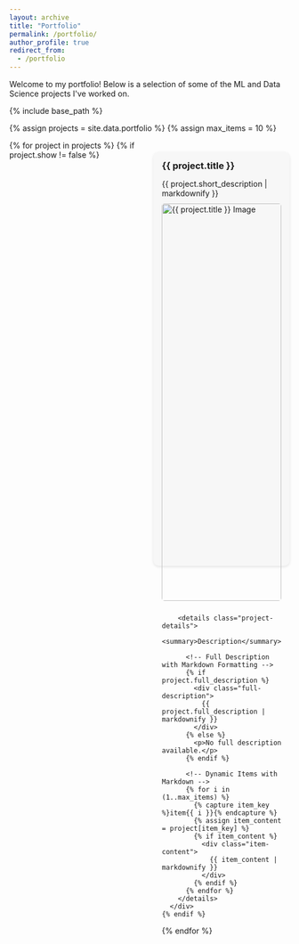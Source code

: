 ```yaml
---
layout: archive
title: "Portfolio"
permalink: /portfolio/
author_profile: true
redirect_from:
  - /portfolio
---
```


Welcome to my portfolio! Below is a selection of some of the ML and Data Science projects I've worked on.

{% include base_path %}

{% assign projects = site.data.portfolio %}
{% assign max_items = 10 %} <!-- Set a maximum number of items to loop through -->

<div class="portfolio-container">
  {% for project in projects %}
    {% if project.show != false %}
      <div class="portfolio-item">
        <h3 class="project-title">{{ project.title }}</h3>
        <p class="short-description">{{ project.short_description | markdownify }}</p>
        <img src="{{ project.image }}" alt="{{ project.title }} Image" class="portfolio-image">

        <details class="project-details">
          <summary>Description</summary>

          <!-- Full Description with Markdown Formatting -->
          {% if project.full_description %}
            <div class="full-description">
              {{ project.full_description | markdownify }}
            </div>
          {% else %}
            <p>No full description available.</p>
          {% endif %}

          <!-- Dynamic Items with Markdown -->
          {% for i in (1..max_items) %}
            {% capture item_key %}item{{ i }}{% endcapture %}
            {% assign item_content = project[item_key] %}
            {% if item_content %}
              <div class="item-content">
                {{ item_content | markdownify }}
              </div>
            {% endif %}
          {% endfor %}
        </details>
      </div>
    {% endif %}
  {% endfor %}
</div>

<style>
  .portfolio-container {
    display: grid;
    grid-template-columns: repeat(1, 1fr); /* Full width per item for larger screens */
    gap: 20px; /* Space between items */
  }

  @media screen and (min-width: 768px) {
    .portfolio-container {
      grid-template-columns: repeat(2, 1fr); /* Two items per row on larger screens */
    }
  }

  .portfolio-item {
    background: #f7f7f7;
    padding: 15px;
    border-radius: 10px;
    box-shadow: 0 2px 5px rgba(0, 0, 0, 0.1);
    transition: box-shadow 0.3s ease;
    margin-top: 20px;
    margin-bottom: 20px;
  }

  .portfolio-item:hover {
    box-shadow: 0 4px 10px rgba(0, 0, 0, 0.2);
  }

  .portfolio-image {
    width: 100%;
    height: auto;
    border-radius: 5px;
    margin-bottom: 10px;
  }

  .project-title {
    font-size: 1.17em; /* Matches the size of ### (h3) in Markdown */
    font-weight: bold;
    margin-top: 0;
    margin-bottom: 10px;
  }

  .short-description {
    font-size: 1em; /* Standard font size */
    margin-bottom: 10px;
  }

  .project-details summary {
    cursor: pointer;
    font-weight: bold;
    font-size: 0.95em; /* Slightly smaller than short description */
    margin-bottom: 5px;
  }

  .project-details p {
    font-size: 0.95em; /* Slightly larger size for paragraphs */
    margin: 0 0 3px 0; /* Reduced spacing between paragraphs */
  }

  .project-details ul,
  .project-details ol {
    font-size: 0.95em; /* Match the font size of paragraphs for list items */
    margin: 0 0 3px 0; /* Reduced spacing for lists */
    padding-left: 20px; /* Indent list items */
  }

  .project-details a {
    color: #3366cc;
    text-decoration: none;
    transition: color 0.2s ease;
  }

  .project-details a:hover {
    color: #0056b3;
  }

  .full-description {
    font-size: 0.95em; /* Matches the size of the dropdown label */
    margin-top: 10px;
    margin-bottom: 10px;
  }

  .item-content {
    font-size: 0.95em; /* Ensures text is the same size as full description */
    margin-bottom: 3px; /* Reduced spacing between items */
  }
</style>